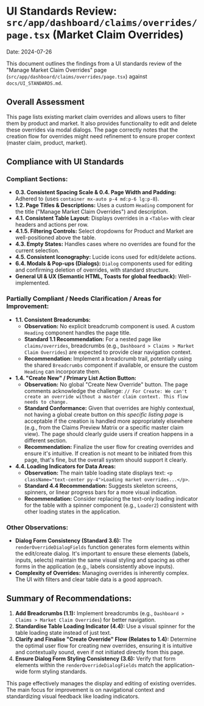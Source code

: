 # UI Standards Review: `src/app/dashboard/claims/overrides/page.tsx` (Market Claim Overrides)

Date: 2024-07-26

This document outlines the findings from a UI standards review of the "Manage Market Claim Overrides" page (`src/app/dashboard/claims/overrides/page.tsx`) against `docs/UI_STANDARDS.md`.

## Overall Assessment

This page lists existing market claim overrides and allows users to filter them by product and market. It also provides functionality to edit and delete these overrides via modal dialogs. The page correctly notes that the creation flow for overrides might need refinement to ensure proper context (master claim, product, market).

## Compliance with UI Standards

### Compliant Sections:

*   **0.3. Consistent Spacing Scale & 0.4. Page Width and Padding:** Adhered to (uses `container mx-auto p-4 md:p-6 lg:p-8`).
*   **1.2. Page Titles & Descriptions:** Uses a custom `Heading` component for the title ("Manage Market Claim Overrides") and description.
*   **4.1. Consistent Table Layout:** Displays overrides in a `<Table>` with clear headers and actions per row.
*   **4.1.5. Filtering Controls:** Select dropdowns for Product and Market are well-positioned above the table.
*   **4.3. Empty States:** Handles cases where no overrides are found for the current selection.
*   **4.5. Consistent Iconography:** Lucide icons used for edit/delete actions.
*   **6.4. Modals & Pop-ups (Dialogs):** `Dialog` components used for editing and confirming deletion of overrides, with standard structure.
*   **General UI & UX (Semantic HTML, Toasts for global feedback):** Well-implemented.

### Partially Compliant / Needs Clarification / Areas for Improvement:

*   **1.1. Consistent Breadcrumbs:**
    *   **Observation:** No explicit breadcrumb component is used. A custom `Heading` component handles the page title.
    *   **Standard 1.1 Recommendation:** For a nested page like `claims/overrides`, breadcrumbs (e.g., `Dashboard > Claims > Market Claim Overrides`) are expected to provide clear navigation context.
    *   **Recommendation:** Implement a breadcrumb trail, potentially using the shared `Breadcrumbs` component if available, or ensure the custom `Heading` can incorporate them.
*   **1.4. "Create New" / Primary List Action Button:**
    *   **Observation:** No global "Create New Override" button. The page comments acknowledge the challenge: `// For Create: We can't create an override without a master claim context. This flow needs to change.`
    *   **Standard Conformance:** Given that overrides are highly contextual, not having a global create button on *this specific listing page* is acceptable if the creation is handled more appropriately elsewhere (e.g., from the Claims Preview Matrix or a specific master claim view). The page should clearly guide users if creation happens in a different section.
    *   **Recommendation:** Finalize the user flow for creating overrides and ensure it's intuitive. If creation is not meant to be initiated from this page, that's fine, but the overall system should support it clearly.
*   **4.4. Loading Indicators for Data Areas:**
    *   **Observation:** The main table loading state displays text: `<p className="text-center py-4">Loading market overrides...</p>`.
    *   **Standard 4.4 Recommendation:** Suggests skeleton screens, spinners, or linear progress bars for a more visual indication.
    *   **Recommendation:** Consider replacing the text-only loading indicator for the table with a spinner component (e.g., `Loader2`) consistent with other loading states in the application.

### Other Observations:

*   **Dialog Form Consistency (Standard 3.6):** The `renderOverrideDialogFields` function generates form elements within the edit/create dialog. It's important to ensure these elements (labels, inputs, selects) maintain the same visual styling and spacing as other forms in the application (e.g., labels consistently above inputs).
*   **Complexity of Overrides:** Managing overrides is inherently complex. The UI with filters and clear table data is a good approach.

## Summary of Recommendations:

1.  **Add Breadcrumbs (1.1):** Implement breadcrumbs (e.g., `Dashboard > Claims > Market Claim Overrides`) for better navigation.
2.  **Standardise Table Loading Indicator (4.4):** Use a visual spinner for the table loading state instead of just text.
3.  **Clarify and Finalise "Create Override" Flow (Relates to 1.4):** Determine the optimal user flow for creating new overrides, ensuring it is intuitive and contextually sound, even if not initiated directly from this page.
4.  **Ensure Dialog Form Styling Consistency (3.6):** Verify that form elements within the `renderOverrideDialogFields` match the application-wide form styling standards.

This page effectively manages the display and editing of existing overrides. The main focus for improvement is on navigational context and standardizing visual feedback like loading indicators. 